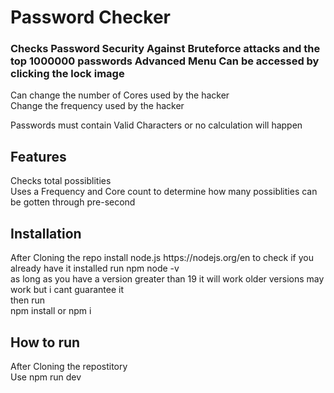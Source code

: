 <h1>Password Checker</h1>
<h3>Checks Password Security Against Bruteforce attacks and the top 1000000 passwords
Advanced Menu Can be accessed by clicking the lock image</h3>
Can change the number of Cores used by the hacker<br>
Change the frequency used by the hacker<br>

Passwords must contain Valid Characters or no calculation will happen<br>

<h2>Features</h2>
<p>
  Checks total possiblities<br>
  Uses a Frequency and Core count to determine how many possiblities can be gotten through pre-second
</p>

<h2>Installation</h2>
<p>
  After Cloning the repo 
  install node.js https://nodejs.org/en to check if you already have it installed run npm node -v<br> 
  as long as you have a version greater than 19 it will work older versions may work but i cant guarantee it <br> 
  then run  <br>
  npm install or npm i  <br>
</p>

<h2>How to run</h2>
<p>After Cloning the repostitory<br>
Use npm run dev
</p>
